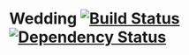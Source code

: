 # Wedding [![Build Status](https://secure.travis-ci.org/JustinCampbell/Wedding.png)](https://secure.travis-ci.org/JustinCampbell/Wedding) [![Dependency Status](https://gemnasium.com/JustinCampbell/Wedding.png)](https://gemnasium.com/JustinCampbell/Wedding)
